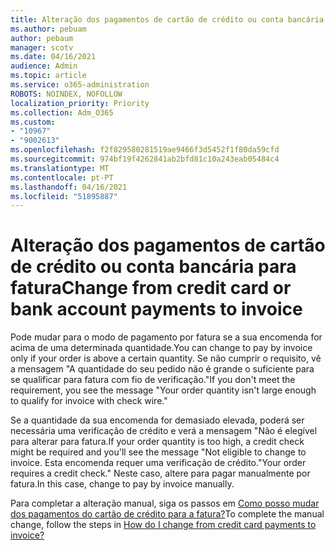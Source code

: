 ```yaml
---
title: Alteração dos pagamentos de cartão de crédito ou conta bancária para fatura
ms.author: pebuam
author: pebaum
manager: scotv
ms.date: 04/16/2021
audience: Admin
ms.topic: article
ms.service: o365-administration
ROBOTS: NOINDEX, NOFOLLOW
localization_priority: Priority
ms.collection: Adm_O365
ms.custom:
- "10967"
- "9002613"
ms.openlocfilehash: f2f829580281519ae9466f3d5452f1f80da59cfd
ms.sourcegitcommit: 974bf19f4262841ab2bfd81c10a243eab05484c4
ms.translationtype: MT
ms.contentlocale: pt-PT
ms.lasthandoff: 04/16/2021
ms.locfileid: "51895887"
---
```

# <a name="change-from-credit-card-or-bank-account-payments-to-invoice"></a><span data-ttu-id="bb709-102">Alteração dos pagamentos de cartão de crédito ou conta bancária para fatura</span><span class="sxs-lookup"><span data-stu-id="bb709-102">Change from credit card or bank account payments to invoice</span></span>

<span data-ttu-id="bb709-103">Pode mudar para o modo de pagamento por fatura se a sua encomenda for acima de uma determinada quantidade.</span><span class="sxs-lookup"><span data-stu-id="bb709-103">You can change to pay by invoice only if your order is above a certain quantity.</span></span> <span data-ttu-id="bb709-104">Se não cumprir o requisito, vê a mensagem "A quantidade do seu pedido não é grande o suficiente para se qualificar para fatura com fio de verificação."</span><span class="sxs-lookup"><span data-stu-id="bb709-104">If you don't meet the requirement, you see the message "Your order quantity isn't large enough to qualify for invoice with check wire."</span></span> 

<span data-ttu-id="bb709-105">Se a quantidade da sua encomenda for demasiado elevada, poderá ser necessária uma verificação de crédito e verá a mensagem "Não é elegível para alterar para fatura.</span><span class="sxs-lookup"><span data-stu-id="bb709-105">If your order quantity is too high, a credit check might be required and you'll see the message "Not eligible to change to invoice.</span></span> <span data-ttu-id="bb709-106">Esta encomenda requer uma verificação de crédito."</span><span class="sxs-lookup"><span data-stu-id="bb709-106">Your order requires a credit check."</span></span> <span data-ttu-id="bb709-107">Neste caso, altere para pagar manualmente por fatura.</span><span class="sxs-lookup"><span data-stu-id="bb709-107">In this case, change to pay by invoice manually.</span></span> 

<span data-ttu-id="bb709-108">Para completar a alteração manual, siga os passos em [Como posso mudar dos pagamentos do cartão de crédito para a fatura?](https://docs.microsoft.com/alchemyinsights/how-do-i-change-from-credit-card-payments-to-invoice)</span><span class="sxs-lookup"><span data-stu-id="bb709-108">To complete the manual change, follow the steps in [How do I change from credit card payments to invoice?](https://docs.microsoft.com/alchemyinsights/how-do-i-change-from-credit-card-payments-to-invoice)</span></span>